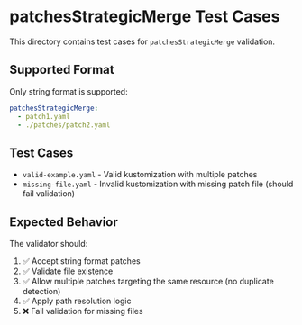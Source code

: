 # patchesStrategicMerge Test Cases

This directory contains test cases for `patchesStrategicMerge` validation.

## Supported Format

Only string format is supported:

```yaml
patchesStrategicMerge:
  - patch1.yaml
  - ./patches/patch2.yaml
```

## Test Cases

- `valid-example.yaml` - Valid kustomization with multiple patches
- `missing-file.yaml` - Invalid kustomization with missing patch file (should fail validation)

## Expected Behavior

The validator should:
1. ✅ Accept string format patches
2. ✅ Validate file existence
3. ✅ Allow multiple patches targeting the same resource (no duplicate detection)
4. ✅ Apply path resolution logic
5. ❌ Fail validation for missing files

